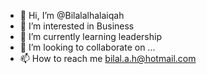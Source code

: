 - 👋 Hi, I’m @Bilalalhalaiqah
- 👀 I’m interested in Business 
- 🌱 I’m currently learning leadership 
- 💞️ I’m looking to collaborate on ...
- 📫 How to reach me bilal.a.h@hotmail.com

<!---
Bilalalhalaiqah/Bilalalhalaiqah is a ✨ special ✨ repository because its `README.md` (this file) appears on your GitHub profile.
You can click the Preview link to take a look at your changes.
--->
